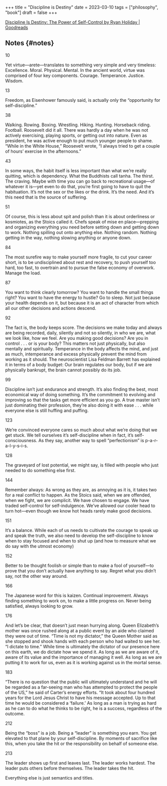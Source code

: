 +++
title = "Discipline is Destiny"
date = 2023-03-10
tags = ["philosophy", "book"]
draft = false
+++

[Discipline Is Destiny: The Power of Self-Control by Ryan Holiday | Goodreads](https://www.goodreads.com/book/show/60018575-discipline-is-destiny?ref=nav_sb_ss_1_20)


## Notes {#notes}

10

Yet virtue—arete—translates to something very simple and very timeless: Excellence. Moral. Physical. Mental.
In the ancient world, virtue was comprised of four key components.
Courage.
Temperance.
Justice.
Wisdom.

13

Freedom, as Eisenhower famously said, is actually only the “opportunity for self-discipline.”

38

Walking. Rowing. Boxing. Wrestling. Hiking. Hunting. Horseback riding. Football. Roosevelt did it all. There was hardly a day when he was not actively exercising, playing sports, or getting out into nature. Even as president, he was active enough to put much younger people to shame. “While in the White House,” Roosevelt wrote, “I always tried to get a couple of hours’ exercise in the afternoons.”

43

In some ways, the habit itself is less important than what we’re really quitting, which is dependency. What the Buddhists call tanha. The thirst. The craving. Maybe with time you can go back to recreational usage—of whatever it is—yet even to do that, you’re first going to have to quit the habituation. It’s not the sex or the likes or the drink. It’s the need. And it’s this need that is the source of suffering.

51

Of course, this is less about spit and polish than it is about orderliness or kosmiotes, as the Stoics called it. Chefs speak of mise en place—prepping and organizing everything you need before setting down and getting down to work. Nothing spilling out onto anything else. Nothing random. Nothing getting in the way, nothing slowing anything or anyone down.

84

The most surefire way to make yourself more fragile, to cut your career short, is to be undisciplined about rest and recovery, to push yourself too hard, too fast, to overtrain and to pursue the false economy of overwork.
Manage the load.

87

You want to think clearly tomorrow? You want to handle the small things right? You want to have the energy to hustle?
Go to sleep.
Not just because your health depends on it, but because it is an act of character from which all our other decisions and actions descend.

92

The fact is, the body keeps score.
The decisions we make today and always are being recorded, daily, silently and not so silently, in who we are, what we look like, how we feel.
Are you making good decisions? Are you in control . . . or is your body?
This matters not just physically, but also mentally and spiritually. Temperance in the body affects the mind, and just as much, intemperance and excess physically prevent the mind from working as it should. The neuroscientist Lisa Feldman Barrett has explained it in terms of a body budget: Our brain regulates our body, but if we are physically bankrupt, the brain cannot possibly do its job.

99

Discipline isn’t just endurance and strength. It’s also finding the best, most economical way of doing something. It’s the commitment to evolving and improving so that the tasks get more efficient as you go. A true master isn’t just dominating their profession, they’re also doing it with ease . . . while everyone else is still huffing and puffing.

123

We’re convinced everyone cares so much about what we’re doing that we get stuck. We tell ourselves it’s self-discipline when in fact, it’s self-consciousness.
As they say, another way to spell “perfectionism” is p-a-r-a-l-y-s-i-s.

128

The graveyard of lost potential, we might say, is filled with people who just needed to do something else first.

144

Remember always: As wrong as they are, as annoying as it is, it takes two for a real conflict to happen. As the Stoics said, when we are offended, when we fight, we are complicit. We have chosen to engage. We have traded self-control for self-indulgence. We’ve allowed our cooler head to turn hot—even though we know hot heads rarely make good decisions.

151

It’s a balance. While each of us needs to cultivate the courage to speak up and speak the truth, we also need to develop the self-discipline to know when to stay focused and when to shut up (and how to measure what we do say with the utmost economy)

152

Better to be thought foolish or simple than to make a fool of yourself—to prove that you don’t actually have anything to say. Regret what you didn’t say, not the other way around.

166

The Japanese word for this is kaizen. Continual improvement. Always finding something to work on, to make a little progress on. Never being satisfied, always looking to grow.

176

And let’s be clear, that doesn’t just mean hurrying along. Queen Elizabeth’s mother was once rushed along at a public event by an aide who claimed they were out of time. “Time is not my dictator,” the Queen Mother said as she stopped and shook hands with each person who had waited to see her. “I dictate to time.”
While time is ultimately the dictator of our presence here on this earth, we do dictate how we spend it. As long as we are aware of it, aware of its value and the importance of managing it well. As long as we are putting it to work for us, even as it is working against us in the mortal sense.

183

“There is no question that the public will ultimately understand and he will be regarded as a far-seeing man who has attempted to protect the people of the US,” he said of Carter’s energy efforts. “It took about four hundred years for the Lord Jesus Christ to have his message accepted. Up to that time he would be considered a ‘failure.’ As long as a man is trying as hard as he can to do what he thinks to be right, he is a success, regardless of the outcome.

212

Being the “boss” is a job. Being a “leader” is something you earn. You get elevated to that plane by your self-discipline. By moments of sacrifice like this, when you take the hit or the responsibility on behalf of someone else.

213

The leader shows up first and leaves last. The leader works hardest. The leader puts others before themselves. The leader takes the hit.

Everything else is just semantics and titles.
